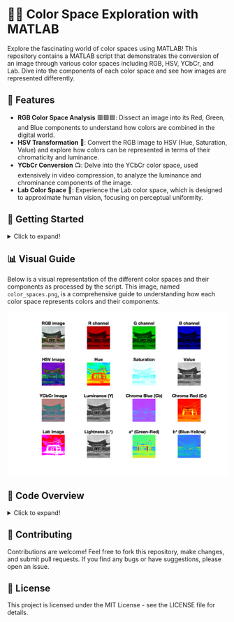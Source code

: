 # 🎨🔬 Color Space Exploration with MATLAB 

Explore the fascinating world of color spaces using MATLAB! This repository contains a MATLAB script that demonstrates the conversion of an image through various color spaces including RGB, HSV, YCbCr, and Lab. Dive into the components of each color space and see how images are represented differently.

## 🚀 Features 

- **RGB Color Space Analysis** 🟥🟩🟦: Dissect an image into its Red, Green, and Blue components to understand how colors are combined in the digital world.
- **HSV Transformation** 🌈: Convert the RGB image to HSV (Hue, Saturation, Value) and explore how colors can be represented in terms of their chromaticity and luminance.
- **YCbCr Conversion** 📺: Delve into the YCbCr color space, used extensively in video compression, to analyze the luminance and chrominance components of the image.
- **Lab Color Space** 🧪: Experience the Lab color space, which is designed to approximate human vision, focusing on perceptual uniformity.

## 🏁 Getting Started 

<details>
<summary>Click to expand!</summary>

1. Clone this repository to your local machine.
2. Ensure you have MATLAB installed.
3. Open the script in MATLAB and run it.
4. The script will load a test image (ensure `test.jpg` is in your working directory), perform transformations, and display the results.

</details>

## 📊 Visual Guide 

Below is a visual representation of the different color spaces and their components as processed by the script. This image, named `color_spaces.png`, is a comprehensive guide to understanding how each color space represents colors and their components.

![Color Spaces](color_spaces.png)

## 📝 Code Overview 

<details>
<summary>Click to expand!</summary>

The script performs the following operations:

- Loads and resizes an image to a standard dimension.
- Separates and displays the RGB components.
- Converts and displays the image in HSV, YCbCr, and Lab color spaces.
- Visualizes individual components of each color space.

</details>

## 🤝 Contributing 

Contributions are welcome! Feel free to fork this repository, make changes, and submit pull requests. If you find any bugs or have suggestions, please open an issue.

## 📜 License 

This project is licensed under the MIT License - see the LICENSE file for details.

